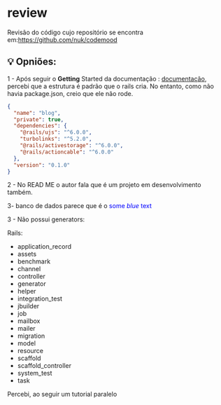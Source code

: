 # review

Revisão do código cujo repositório se encontra em:https://github.com/nuk/codemood

## 💡 Opniões:

1 - Após seguir o <b>Getting</b> Started da documentação : [documentação](https://guides.rubyonrails.org/getting_started.html), 
percebi que a estrutura é padrão que o rails cria. No entanto, como não havia package.json, creio que ele não rode.

```package.json
{
  "name": "blog",
  "private": true,
  "dependencies": {
    "@rails/ujs": "^6.0.0",
    "turbolinks": "^5.2.0",
    "@rails/activestorage": "^6.0.0",
    "@rails/actioncable": "^6.0.0"
  },
  "version": "0.1.0"
}

```

2 - No READ ME o autor fala que é um projeto em desenvolvimento também.

3- banco de dados parece que é o <span style="color:blue">some *blue* text</span>

3 -  Não possui generators:

Rails:
  - application_record
  - assets
  - benchmark
  - channel
  - controller
  - generator
  - helper
  - integration_test
  - jbuilder
  - job
  - mailbox
  - mailer
  - migration
  - model
  - resource
  - scaffold
  - scaffold_controller
  - system_test
  - task

Percebi, ao seguir um tutorial paralelo
